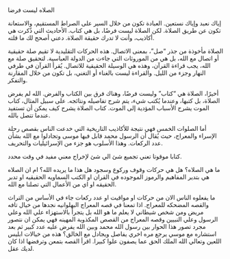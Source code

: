 
الصلاه ليست فرضا

إياك نعبد وإياك نستعين. العبادة تكون من خلال السير على الصراط المستقيم، والاستعانة تكون عن طريق الصلاة. لكن الصلاة ليست فرضًا، بل هي كتاب. الأحاديث التي ذُكرت هي أكاذيب، وأنت لا تدرك حقيقة الصلاة. دعني أصحح لك ما قلته.

الصلاة مأخوذة من جذر “صل”، بمعنى الاتصال. هذه الحركات التقليدية لا تقيم صلة حقيقية أو اتصال مع الله، بل هي من الموروثات التي جاءت من الدولة العباسية. لتحقيق صلة مع الله، يجب قراءة القرآن، وهذه هي الوسيلة الحقيقية للاتصال. يُقرأ القرآن في طرفي النهار وجزء من الليل. والقراءة ليست بالغناء أو التغني، بل تكون من خلال المقارنة والتفكر.

أخيرًا، الصلاة هي “كتاب” وليست فرضًا، وهناك فرق بين الكتاب والفرض. الله لم يفرض الصلاة، بل كتبها، وعندما يُكتب شيء، يتم شرح تفاصيله ونتائجه. على سبيل المثال، كتاب الموت يشرح الأسباب المؤدية إلى الموت. كتاب الصلاة يشرح كيف يمكن أن تستفيد عندما تتصل بالله.

أما الصلوات الخمس فهي نتيجة للأكاذيب التاريخية التي خدعت الناس بقصص رحلة الإسراء والمعراج، حيث يُقال أن الرسول محمد قابل فيها موسى وتجادلوا مع الله بشأن عدد الركعات. وهذا الأسلوب هو جزء من الإسرائيليات والتحريف.


كتابا موقوتا تعني تجميع شئ الي شئ لإخراج معني مفيد في وقت محدد. 

ما هي الصلاه؟ هل هي حركات وقوف وركوع وسجود هل هذا ما يريده الله؟ ام ان الصلاه هي بتدير المفاهيم والرموز الموجوده في القران او الكتب السماويه الحقيقيه او تدبر الحقيقه او اي من الأعمال التي تصلنا مع الله. 

ما يفعلوه الناس الان من حركات او مواقيت او عدد ركعات جاء في الأساس من التراث والقصه المضحكه للمعراج. اذا تمعنا في قصه المعراج البهلوانيه نجدها من خيال تافه مريض ومن شخص شيطاني لا يعلم ما هو الله بل يتجرأ بالاستهزاء علي الله وعلي الرسول وعلي النبيين وقصه المعراج من القصص المكذوبة المهينه فهي يمكن ان نتصور مجرد تصور هذا الحوار بين رسول الله محمد وبين الله يفرض عليه عدد كبير ثم بعد استشاره مع موسي يرجع مره اخري يفاصل ويجادل مع الخالق؟ هذه من خيالات ابليس اللعين وتعالي الله الملك الحق عما يصفون علوا كبيرا. اقرأ القصه بتمعن وترفضها اذا كان لديك عقل.
